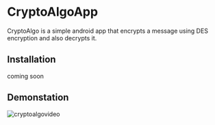 # CryptoAlgoApp

CryptoAlgo is a simple android app that encrypts a message using DES encryption and also decrypts it.

## Installation

coming soon

## Demonstation

![cryptoalgovideo](https://user-images.githubusercontent.com/41881743/170846323-a9cf088e-705b-4f84-97b1-f9c16448c260.gif)
